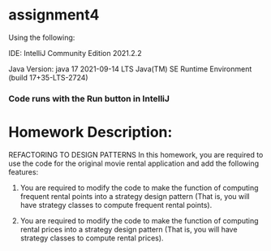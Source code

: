 # assignment4

Using the following:

IDE: IntelliJ Community Edition 2021.2.2

Java Version: java 17 2021-09-14 LTS
Java(TM) SE Runtime Environment (build 17+35-LTS-2724)

### Code runs with the Run button in IntelliJ

# Homework Description:
REFACTORING TO DESIGN PATTERNS
In this homework, you are required to use the code for 
the original movie rental application and add the following features:

1. You are required to modify the code to make the function of computing
frequent rental points into a strategy design pattern
(That is, you will have strategy classes to compute frequent rental points).


2. You are required to modify the code to make the function of computing 
rental prices into a strategy design pattern 
(That is, you will have strategy classes to compute rental prices).